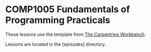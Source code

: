 # COMP1005 Fundamentals of Programming Practicals

These lessons use the template from [The Carpentries Workbench][workbench].

Lessons are located in the [episodes] directory.

[workbench]: https://carpentries.github.io/sandpaper-docs/
